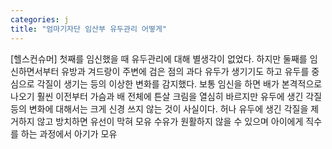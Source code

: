 ```yaml
---
categories: j
title: "엄마기자단 임산부 유두관리 어떻게"
---
```

[헬스컨슈머] 첫째를 임신했을 때 유두관리에 대해 별생각이 없었다. 하지만 둘째를 임신하면서부터 유방과 겨드랑이 주변에 검은 점의 과다 유두가 생기기도 하고 유두를 중심으로 각질이 생기는 등의 이상한 변화를 감지했다. 보통 임신을 하면 배가 본격적으로 나오기 훨씬 이전부터 가슴과 배 전체에 튼살 크림을 열심히 바르지만 유두에 생긴 각질 등의 변화에 대해서는 크게 신경 쓰지 않는 것이 사실이다. 허나 유두에 생긴 각질을 제거하지 않고 방치하면 유선이 막혀 모유 수유가 원활하지 않을 수 있으며 아이에게 직수를 하는 과정에서 아기가 모유